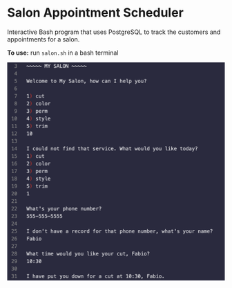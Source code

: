 # Salon Appointment Scheduler

Interactive Bash program that uses PostgreSQL to track the customers and appointments for a salon.

**To use:** run `salon.sh` in a bash terminal

![Salon Appointment Scheduler demo photo](salon-appointment-scheduler-cover.png)

